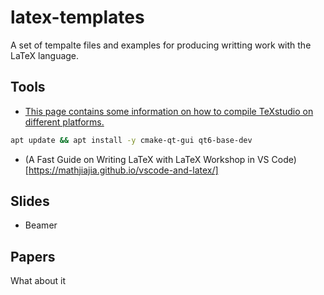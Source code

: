 # latex-templates

A set of tempalte files and examples for producing
writting work with the LaTeX language.

## Tools

* [This page contains some information on how to compile TeXstudio on different platforms.](https://github.com/texstudio-org/texstudio/wiki/Compiling)

```sh
apt update && apt install -y cmake-qt-gui qt6-base-dev
```

* (A Fast Guide on Writing LaTeX with LaTeX Workshop in VS Code)[https://mathjiajia.github.io/vscode-and-latex/]

## Slides

* Beamer

## Papers

What about it
